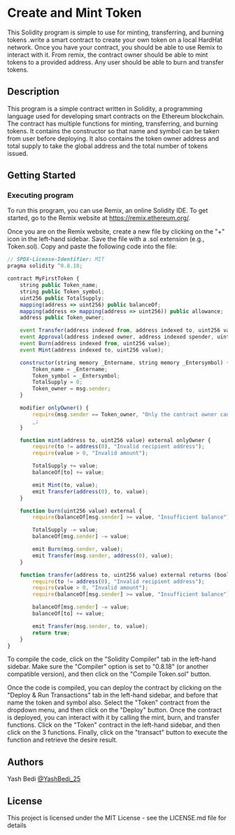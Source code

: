 # Create and Mint Token

This Solidity program is simple to use for minting, transferring, and burning tokens .write a smart contract to create your own token on a local HardHat network. 
Once you have your contract, you should be able to use Remix to interact with it. 
From remix, the contract owner should be able to mint tokens to a provided address. Any user should be able to burn and transfer tokens.

## Description

This program is a simple contract written in Solidity, a programming language used for developing smart contracts on the Ethereum blockchain. 
The contract has multiple functions for minting, transferring, and burning tokens. It contains the constructor so that name and symbol can be taken from user before deploying.
It also contains the token owner address and total supply to take the global address and the total number of tokens issued.

## Getting Started

### Executing program

To run this program, you can use Remix, an online Solidity IDE. To get started, go to the Remix website at https://remix.ethereum.org/.

Once you are on the Remix website, create a new file by clicking on the "+" icon in the left-hand sidebar.
Save the file with a .sol extension (e.g., Token.sol). Copy and paste the following code into the file:

```javascript
// SPDX-License-Identifier: MIT
pragma solidity ^0.8.18;

contract MyFirstToken {
    string public Token_name;
    string public Token_symbol;
    uint256 public TotalSupply;
    mapping(address => uint256) public balanceOf;
    mapping(address => mapping(address => uint256)) public allowance;
    address public Token_owner;

    event Transfer(address indexed from, address indexed to, uint256 value);
    event Approval(address indexed owner, address indexed spender, uint256 value);
    event Burn(address indexed from, uint256 value);
    event Mint(address indexed to, uint256 value);

    constructor(string memory _Entername, string memory _Entersymbol) {
        Token_name = _Entername;
        Token_symbol = _Entersymbol;
        TotalSupply = 0;
        Token_owner = msg.sender;
    }

    modifier onlyOwner() {
        require(msg.sender == Token_owner, "Only the contract owner can call this function");
        _;
    }

    function mint(address to, uint256 value) external onlyOwner {
        require(to != address(0), "Invalid recipient address");
        require(value > 0, "Invalid amount");

        TotalSupply += value;
        balanceOf[to] += value;

        emit Mint(to, value);
        emit Transfer(address(0), to, value);
    }

    function burn(uint256 value) external {
        require(balanceOf[msg.sender] >= value, "Insufficient balance");

        TotalSupply -= value;
        balanceOf[msg.sender] -= value;

        emit Burn(msg.sender, value);
        emit Transfer(msg.sender, address(0), value);
    }

    function transfer(address to, uint256 value) external returns (bool) {
        require(to != address(0), "Invalid recipient address");
        require(value > 0, "Invalid amount");
        require(balanceOf[msg.sender] >= value, "Insufficient balance");

        balanceOf[msg.sender] -= value;
        balanceOf[to] += value;

        emit Transfer(msg.sender, to, value);
        return true;
    }
}


```

To compile the code, click on the "Solidity Compiler" tab in the left-hand sidebar. Make sure the "Compiler" option is set to "0.8.18" (or another compatible version), and then click on the "Compile Token.sol" button.

Once the code is compiled, you can deploy the contract by clicking on the "Deploy & Run Transactions" tab in the left-hand sidebar, and before that name the token and symbol also. 
Select the "Token" contract from the dropdown menu, and then click on the "Deploy" button.
Once the contract is deployed, you can interact with it by calling the mint, burn, and transfer functions. 
Click on the "Token" contract in the left-hand sidebar, and then click on the 3  functions. Finally, click on the "transact" button to execute the function and retrieve the desire result.

## Authors

Yash Bedi 
[@YashBedi_25](https://twitter.com/Yash_Bedi25)


## License

This project is licensed under the MIT License - see the LICENSE.md file for details
